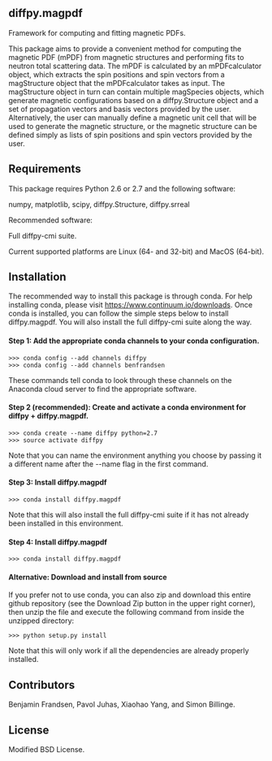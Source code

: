 ## diffpy.magpdf

Framework for computing and fitting magnetic PDFs.

This package aims to provide a convenient method for computing the magnetic PDF (mPDF) from magnetic structures and performing fits to neutron total scattering data. The mPDF is calculated by an mPDFcalculator object, which extracts the spin positions and spin vectors from a magStructure object that the mPDFcalculator takes as input. The magStructure object in turn can contain multiple magSpecies objects, which generate magnetic configurations based on a diffpy.Structure object and a set of propagation vectors and basis vectors provided by the user. Alternatively, the user can manually define a magnetic unit cell that will be used to generate the magnetic structure, or the magnetic structure can be defined simply as lists of spin positions and spin vectors provided by the user.


## Requirements

This package requires Python 2.6 or 2.7 and the following software:

numpy, matplotlib, scipy, diffpy.Structure, diffpy.srreal

Recommended software:

Full diffpy-cmi suite.

Current supported platforms are Linux (64- and 32-bit) and MacOS (64-bit).

## Installation

The recommended way to install this package is through conda. For help installing conda, please visit https://www.continuum.io/downloads. Once conda is installed, you can follow the simple steps below to install diffpy.magpdf. You will also install the full diffpy-cmi suite along the way. 

#### Step 1: Add the appropriate conda channels to your conda configuration.
    >>> conda config --add channels diffpy
    >>> conda config --add channels benfrandsen
These commands tell conda to look through these channels on the Anaconda cloud server to find the appropriate software.

#### Step 2 (recommended): Create and activate a conda environment for diffpy + diffpy.magpdf.
    >>> conda create --name diffpy python=2.7
    >>> source activate diffpy
Note that you can name the environment anything you choose by passing it a different name after the --name flag in the first command.
    
#### Step 3: Install diffpy.magpdf
    >>> conda install diffpy.magpdf
Note that this will also install the full diffpy-cmi suite if it has not already been installed in this environment.
    
#### Step 4: Install diffpy.magpdf
    >>> conda install diffpy.magpdf
    
#### Alternative: Download and install from source
If you prefer not to use conda, you can also zip and download this entire github repository (see the Download Zip button in the upper right corner), then unzip the file and execute the following command from inside the unzipped directory:

    >>> python setup.py install
Note that this will only work if all the dependencies are already properly installed.

## Contributors

Benjamin Frandsen, Pavol Juhas, Xiaohao Yang, and Simon Billinge.

## License

Modified BSD License.
